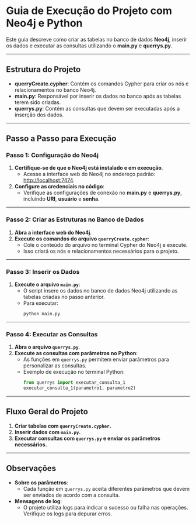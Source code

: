 # Guia de Execução do Projeto com Neo4j e Python

Este guia descreve como criar as tabelas no banco de dados **Neo4j**, inserir os dados e executar as consultas utilizando o **main.py** e **querrys.py**.

---

## Estrutura do Projeto

- **querryCreate.cypher**: Contém os comandos Cypher para criar os nós e relacionamentos no banco Neo4j.
- **main.py**: Responsável por inserir os dados no banco após as tabelas terem sido criadas.
- **querrys.py**: Contém as consultas que devem ser executadas após a inserção dos dados.

---

## Passo a Passo para Execução

### Passo 1: Configuração do Neo4j

1. **Certifique-se de que o Neo4j está instalado e em execução**.
   - Acesse a interface web do Neo4j no endereço padrão: [http://localhost:7474](http://localhost:7474).
2. **Configure as credenciais no código**:
   - Verifique as configurações de conexão no **main.py** e **querrys.py**, incluindo **URI**, **usuário** e **senha**.

---

### Passo 2: Criar as Estruturas no Banco de Dados

1. **Abra a interface web do Neo4j**.
2. **Execute os comandos do arquivo `querryCreate.cypher`**:
   - Cole o conteúdo do arquivo no terminal Cypher do Neo4j e execute.
   - Isso criará os nós e relacionamentos necessários para o projeto.

---

### Passo 3: Inserir os Dados

1. **Execute o arquivo `main.py`**:
   - O script insere os dados no banco de dados Neo4j utilizando as tabelas criadas no passo anterior.
   - Para executar:
     ```bash
     python main.py
     ```

---

### Passo 4: Executar as Consultas

1. **Abra o arquivo `querrys.py`**.
2. **Execute as consultas com parâmetros no Python**:
   - As funções em `querrys.py` permitem enviar parâmetros para personalizar as consultas.
   - Exemplo de execução no terminal Python:
     ```python
     from querrys import executar_consulta_1
     executar_consulta_1(parametro1, parametro2)
     ```

---

## Fluxo Geral do Projeto

1. **Criar tabelas com `querryCreate.cypher`.**
2. **Inserir dados com `main.py`.**
3. **Executar consultas com `querrys.py` e enviar os parâmetros necessários.**

---

## Observações

- **Sobre os parâmetros**:
  - Cada função em `querrys.py` aceita diferentes parâmetros que devem ser enviados de acordo com a consulta.
- **Mensagens de log**:
  - O projeto utiliza logs para indicar o sucesso ou falha nas operações. Verifique os logs para depurar erros.